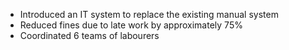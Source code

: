 - Introduced an IT system to replace the existing manual system
- Reduced fines due to late work by approximately 75%
- Coordinated 6 teams of labourers